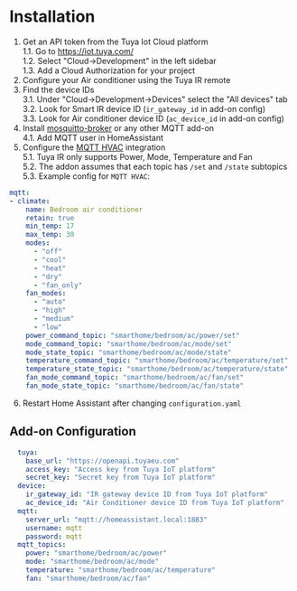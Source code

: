 # Installation

1. Get an API token from the Tuya Iot Cloud platform  
  1.1. Go to https://iot.tuya.com/  
  1.2. Select "Cloud->Development" in the left sidebar  
  1.3. Add a Cloud Authorization for your project  
2. Configure your Air conditioner using the Tuya IR remote
3. Find the device IDs  
  3.1. Under "Cloud->Development->Devices" select the "All devices" tab  
  3.2. Look for Smart IR device ID (`ir_gateway_id` in add-on config)  
  3.3. Look for Air conditioner device ID (`ac_device_id` in add-on config)  
4. Install [mosquitto-broker](https://github.com/home-assistant/addons/tree/master/mosquitto) or any other MQTT add-on  
  4.1. Add MQTT user in HomeAssistant  
6. Configure the [MQTT HVAC](https://www.home-assistant.io/integrations/climate.mqtt/) integration  
  5.1. Tuya IR only supports Power, Mode, Temperature and Fan  
  5.2. The addon assumes that each topic has `/set` and `/state` subtopics  
  5.3. Example config for `MQTT HVAC`:  

  ```yaml
  mqtt:
  - climate:
      name: Bedroom air conditioner
      retain: true
      min_temp: 17
      max_temp: 30
      modes:
        - "off"
        - "cool"
        - "heat"
        - "dry"
        - "fan_only"
      fan_modes:
        - "auto"
        - "high"
        - "medium"
        - "low"
      power_command_topic: "smarthome/bedroom/ac/power/set"
      mode_command_topic: "smarthome/bedroom/ac/mode/set"
      mode_state_topic: "smarthome/bedroom/ac/mode/state"
      temperature_command_topic: "smarthome/bedroom/ac/temperature/set"
      temperature_state_topic: "smarthome/bedroom/ac/temperature/state"
      fan_mode_command_topic: "smarthome/bedroom/ac/fan/set"
      fan_mode_state_topic: "smarthome/bedroom/ac/fan/state"
  ```
6. Restart Home Assistant after changing `configuration.yaml`

## Add-on Configuration

```yaml
  tuya:
    base_url: "https://openapi.tuyaeu.com"
    access_key: "Access key from Tuya IoT platform"
    secret_key: "Secret key from Tuya IoT platform"
  device:
    ir_gateway_id: "IR gateway device ID from Tuya IoT platform"
    ac_device_id: "Air Conditioner device ID from Tuya IoT platform"
  mqtt:
    server_url: "mqtt://homeassistant.local:1883"
    username: mqtt
    password: mqtt
  mqtt_topics:
    power: "smarthome/bedroom/ac/power"
    mode: "smarthome/bedroom/ac/mode"
    temperature: "smarthome/bedroom/ac/temperature"
    fan: "smarthome/bedroom/ac/fan"
```
